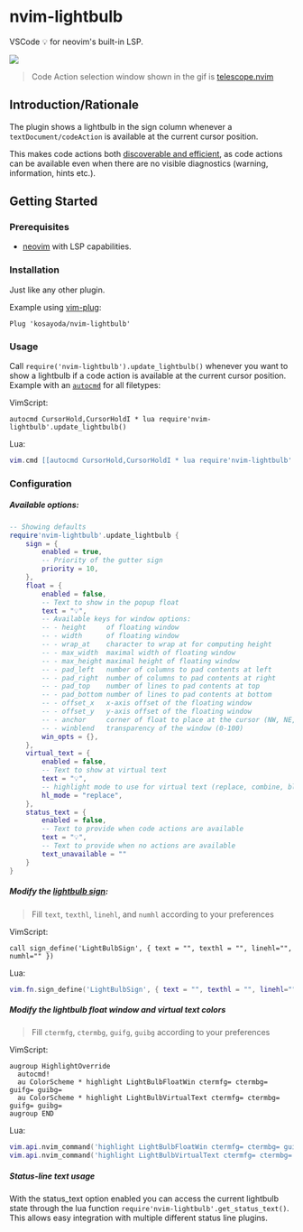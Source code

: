 # nvim-lightbulb

VSCode 💡 for neovim's built-in LSP.

![](https://s2.gifyu.com/images/nvim-lightbulb.gif)

> Code Action selection window shown in the gif is [telescope.nvim](https://github.com/nvim-telescope/telescope.nvim)

## Introduction/Rationale
The plugin shows a lightbulb in the sign column whenever a `textDocument/codeAction` is available at the current cursor position.

This makes code actions both [discoverable and efficient](https://rust-analyzer.github.io/blog/2020/09/28/how-to-make-a-light-bulb.html#the-mighty), as code actions can be available even when there are no visible diagnostics (warning, information, hints etc.).

## Getting Started

### Prerequisites
- [neovim](https://github.com/neovim/neovim) with LSP capabilities.

### Installation
Just like any other plugin.

Example using [vim-plug](https://github.com/junegunn/vim-plug):
```vim
Plug 'kosayoda/nvim-lightbulb'
```

### Usage
Call `require('nvim-lightbulb').update_lightbulb()` whenever you want to show a lightbulb if a code action is available at the current cursor position. Example with an [`autocmd`](https://neovim.io/doc/user/autocmd.html) for all filetypes:

VimScript:
```vim
autocmd CursorHold,CursorHoldI * lua require'nvim-lightbulb'.update_lightbulb()
```

Lua:
```lua
vim.cmd [[autocmd CursorHold,CursorHoldI * lua require'nvim-lightbulb'.update_lightbulb()]]
```


### Configuration

##### Available options:
```lua
-- Showing defaults
require'nvim-lightbulb'.update_lightbulb {
    sign = {
        enabled = true,
        -- Priority of the gutter sign
        priority = 10,
    },
    float = {
        enabled = false,
        -- Text to show in the popup float
        text = "💡",
        -- Available keys for window options:
        -- - height     of floating window
        -- - width      of floating window
        -- - wrap_at    character to wrap at for computing height
        -- - max_width  maximal width of floating window
        -- - max_height maximal height of floating window
        -- - pad_left   number of columns to pad contents at left
        -- - pad_right  number of columns to pad contents at right
        -- - pad_top    number of lines to pad contents at top
        -- - pad_bottom number of lines to pad contents at bottom
        -- - offset_x   x-axis offset of the floating window
        -- - offset_y   y-axis offset of the floating window
        -- - anchor     corner of float to place at the cursor (NW, NE, SW, SE)
        -- - winblend   transparency of the window (0-100)
        win_opts = {},
    },
    virtual_text = {
        enabled = false,
        -- Text to show at virtual text
        text = "💡",
        -- highlight mode to use for virtual text (replace, combine, blend), see :help nvim_buf_set_extmark() for reference
        hl_mode = "replace",
    },
    status_text = {
        enabled = false,
        -- Text to provide when code actions are available
        text = "💡",
        -- Text to provide when no actions are available
        text_unavailable = ""
    }
}
```

##### Modify the [lightbulb sign](https://neovim.io/doc/user/sign.html#:sign-define):

> Fill `text`, `texthl`, `linehl`, and `numhl` according to your preferences

VimScript:
```vim
call sign_define('LightBulbSign', { text = "", texthl = "", linehl="", numhl="" })
```

Lua:
```lua
vim.fn.sign_define('LightBulbSign', { text = "", texthl = "", linehl="", numhl="" })
```

##### Modify the lightbulb float window and virtual text colors

>  Fill `ctermfg`, `ctermbg`, `guifg`, `guibg` according to your preferences

VimScript:
```vim
augroup HighlightOverride
  autocmd!
  au ColorScheme * highlight LightBulbFloatWin ctermfg= ctermbg= guifg= guibg=
  au ColorScheme * highlight LightBulbVirtualText ctermfg= ctermbg= guifg= guibg=
augroup END
```

Lua:
```lua
vim.api.nvim_command('highlight LightBulbFloatWin ctermfg= ctermbg= guifg= guibg=')
vim.api.nvim_command('highlight LightBulbVirtualText ctermfg= ctermbg= guifg= guibg=')
```

##### Status-line text usage

With the status_text option enabled you can access the current lightbulb state
through the lua function `require'nvim-lightbulb'.get_status_text()`. This
allows easy integration with multiple different status line plugins.
